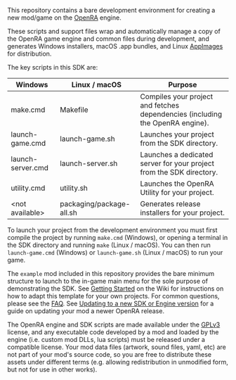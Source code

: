 This repository contains a bare development environment for creating a new mod/game on the [OpenRA](https://github.com/OpenRA/OpenRA) engine.

These scripts and support files wrap and automatically manage a copy of the OpenRA game engine and common files during development, and generates Windows installers, macOS .app bundles, and Linux [AppImages](https://appimage.org/) for distribution.

The key scripts in this SDK are:

| Windows               | Linux / macOS            | Purpose
| --------------------- | ------------------------ | ------------- |
| make.cmd              | Makefile                 | Compiles your project and fetches dependencies (including the OpenRA engine).
| launch-game.cmd       | launch-game.sh           | Launches your project from the SDK directory.
| launch-server.cmd     | launch-server.sh         | Launches a dedicated server for your project from the SDK directory.
| utility.cmd           | utility.sh         | Launches the OpenRA Utility for your project.
| &lt;not available&gt; | packaging/package-all.sh | Generates release installers for your project.

To launch your project from the development environment you must first compile the project by running `make.cmd` (Windows), or opening a terminal in the SDK directory and running `make` (Linux / macOS).  You can then run `launch-game.cmd` (Windows) or `launch-game.sh` (Linux / macOS) to run your game.

The `example` mod included in this repository provides the bare minimum structure to launch to the in-game main menu for the sole purpose of demonstrating the SDK.  See [Getting Started](https://github.com/OpenRA/OpenRAModTemplate/wiki/Getting-Started) on the Wiki for instructions on how to adapt this template for your own projects.  For common questions, please see the [FAQ](https://github.com/OpenRA/OpenRAModSDK/wiki/FAQ).  See [Updating to a new SDK or Engine version](https://github.com/OpenRA/OpenRAModSDK/wiki/Updating-to-a-new-SDK-or-Engine-version) for a guide on updating your mod a newer OpenRA release.

The OpenRA engine and SDK scripts are made available under the [GPLv3](https://github.com/OpenRA/OpenRA/blob/bleed/COPYING) license, and any executable code developed by a mod and loaded by the engine (i.e. custom mod DLLs, lua scripts) must be released under a compatible license.  Your mod data files (artwork, sound files, yaml, etc) are not part of your mod's source code, so you are free to distribute these assets under different terms (e.g. allowing redistribution in unmodified form, but not for use in other works).
